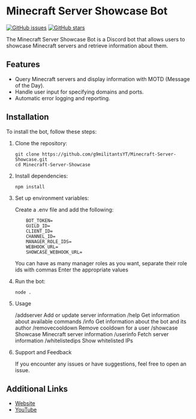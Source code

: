 # Minecraft Server Showcase Bot

[![GitHub issues](https://img.shields.io/github/issues/g9militantsYT/Minecraft-Server-Showcase)](https://github.com/g9militantsYT/Minecraft-Server-Showcase/issues)
[![GitHub stars](https://img.shields.io/github/stars/g9militantsYT/Minecraft-Server-Showcase)](https://github.com/g9militantsYT/Minecraft-Server-Showcase/stargazers)

The Minecraft Server Showcase Bot is a Discord bot that allows users to showcase Minecraft servers and retrieve information about them.

## Features

- Query Minecraft servers and display information with MOTD (Message of the Day).
- Handle user input for specifying domains and ports.
- Automatic error logging and reporting.

## Installation

To install the bot, follow these steps:

1. Clone the repository:

    ```
    git clone https://github.com/g9militantsYT/Minecraft-Server-Showcase.git
    cd Minecraft-Server-Showcase
    ```

2. Install dependencies:

    ```
    npm install
    ```

3. Set up environment variables:

    Create a .env file and add the following:

    ```
        BOT_TOKEN=
        GUILD_ID=
        CLIENT_ID=
        CHANNEL_ID=
        MANAGER_ROLE_IDS=
        WEBHOOK_URL=
        SHOWCASE_WEBHOOK_URL=
    ```
    You can have as many manager roles as you want, separate their role ids with commas
Enter the appropriate values

4. Run the bot:

    ```
    node .
    ```

5. Usage

    /addserver
    Add or update server information
    /help
    Get information about available commands
    /info
    Get information about the bot and its author
    /removecooldown
    Remove cooldown for a user
    /showcase
    Showcase Minecraft server information
    /userinfo
    Fetch server information
    /whitelistedips
    Show whitelisted IPs

6. Support and Feedback

    If you encounter any issues or have suggestions, feel free to open an issue.

## Additional Links

- [Website](https://g9aerospace.in/)
- [YouTube](https://www.youtube.com/@G9AEROSPACEYT)
